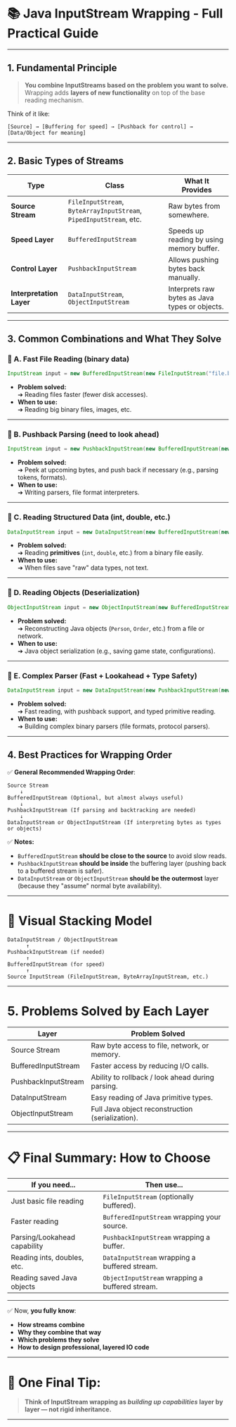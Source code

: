 # 📚 Java InputStream Wrapping - Full Practical Guide

---

## 1. Fundamental Principle

> **You combine InputStreams based on the problem you want to solve.**  
> Wrapping adds **layers of new functionality** on top of the base reading mechanism.

Think of it like:
```plaintext
[Source] → [Buffering for speed] → [Pushback for control] → [Data/Object for meaning]
```

---

## 2. Basic Types of Streams

| Type                    | Class                        | What It Provides                     |
|--------------------------|-------------------------------|--------------------------------------|
| **Source Stream**        | `FileInputStream`, `ByteArrayInputStream`, `PipedInputStream`, etc. | Raw bytes from somewhere. |
| **Speed Layer**          | `BufferedInputStream`         | Speeds up reading by using memory buffer. |
| **Control Layer**        | `PushbackInputStream`         | Allows pushing bytes back manually. |
| **Interpretation Layer** | `DataInputStream`, `ObjectInputStream` | Interprets raw bytes as Java types or objects. |

---

## 3. Common Combinations and What They Solve

### 🧩 A. Fast File Reading (binary data)

```java
InputStream input = new BufferedInputStream(new FileInputStream("file.bin"));
```
- **Problem solved:**  
  ➔ Reading files faster (fewer disk accesses).
- **When to use:**  
  ➔ Reading big binary files, images, etc.

---

### 🧩 B. Pushback Parsing (need to look ahead)

```java
InputStream input = new PushbackInputStream(new BufferedInputStream(new FileInputStream("file.txt")));
```
- **Problem solved:**  
  ➔ Peek at upcoming bytes, and push back if necessary (e.g., parsing tokens, formats).
- **When to use:**  
  ➔ Writing parsers, file format interpreters.

---

### 🧩 C. Reading Structured Data (int, double, etc.)

```java
DataInputStream input = new DataInputStream(new BufferedInputStream(new FileInputStream("data.bin")));
```
- **Problem solved:**  
  ➔ Reading **primitives** (`int`, `double`, etc.) from a binary file easily.
- **When to use:**  
  ➔ When files save "raw" data types, not text.

---

### 🧩 D. Reading Objects (Deserialization)

```java
ObjectInputStream input = new ObjectInputStream(new BufferedInputStream(new FileInputStream("object.ser")));
```
- **Problem solved:**  
  ➔ Reconstructing Java objects (`Person`, `Order`, etc.) from a file or network.
- **When to use:**  
  ➔ Java object serialization (e.g., saving game state, configurations).

---

### 🧩 E. Complex Parser (Fast + Lookahead + Type Safety)

```java
DataInputStream input = new DataInputStream(new PushbackInputStream(new BufferedInputStream(new FileInputStream("complex.dat"))));
```
- **Problem solved:**  
  ➔ Fast reading, with pushback support, and typed primitive reading.
- **When to use:**  
  ➔ Building complex binary parsers (file formats, protocol parsers).

---

## 4. Best Practices for Wrapping Order

✅ **General Recommended Wrapping Order**:

```plaintext
Source Stream
    ↓
BufferedInputStream (Optional, but almost always useful)
    ↓
PushbackInputStream (If parsing and backtracking are needed)
    ↓
DataInputStream or ObjectInputStream (If interpreting bytes as types or objects)
```

✅ **Notes:**
- `BufferedInputStream` **should be close to the source** to avoid slow reads.
- `PushbackInputStream` **should be inside** the buffering layer (pushing back to a buffered stream is safer).
- `DataInputStream` or `ObjectInputStream` **should be the outermost** layer (because they "assume" normal byte availability).

---

# 🎯 Visual Stacking Model

```plaintext
DataInputStream / ObjectInputStream
      ↑
PushbackInputStream (if needed)
      ↑
BufferedInputStream (for speed)
      ↑
Source InputStream (FileInputStream, ByteArrayInputStream, etc.)
```

---

# 5. Problems Solved by Each Layer

| Layer                       | Problem Solved                         |
|------------------------------|----------------------------------------|
| Source Stream                | Raw byte access to file, network, or memory. |
| BufferedInputStream          | Faster access by reducing I/O calls.  |
| PushbackInputStream          | Ability to rollback / look ahead during parsing. |
| DataInputStream              | Easy reading of Java primitive types. |
| ObjectInputStream            | Full Java object reconstruction (serialization). |

---

# 📋 Final Summary: How to Choose

| If you need...              | Then use...                                          |
|------------------------------|-----------------------------------------------------|
| Just basic file reading      | `FileInputStream` (optionally buffered).             |
| Faster reading               | `BufferedInputStream` wrapping your source.         |
| Parsing/Lookahead capability | `PushbackInputStream` wrapping a buffer.             |
| Reading ints, doubles, etc.  | `DataInputStream` wrapping a buffered stream.        |
| Reading saved Java objects   | `ObjectInputStream` wrapping a buffered stream.      |

---

✅ Now, **you fully know**:
- **How streams combine**
- **Why they combine that way**
- **Which problems they solve**
- **How to design professional, layered IO code**

---

# 🧠 One Final Tip:
> **Think of InputStream wrapping as *building up capabilities* layer by layer — not rigid inheritance.**

---
